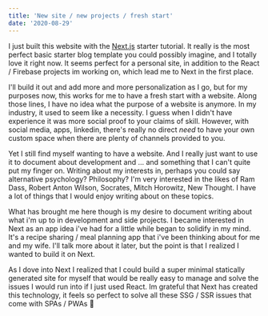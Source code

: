 ```yaml
---
title: 'New site / new projects / fresh start'
date: '2020-08-29'
---
```


I just built this website with the [Next.js](http://nextjs.org) starter tutorial. It really is the most perfect basic starter blog template you could possibly imagine, and I totally love it right now. It seems perfect for a personal site, in addition to the React / Firebase projects im working on, which lead me to Next in the first place.

I'll build it out and add more and more personalization as I go, but for my purposes now, this works for me to have a fresh start with a website. Along those lines, I have no idea what the purpose of a website is anymore. In my industry, it used to seem like a necessity. I guess when I didn't have experience it was more social proof to your claims of skill. However, with social media, apps, linkedin, there's really no direct _need_ to have your own custom space when there are plenty of channels provided to you.

Yet I still find myself wanting to have a website. And I really just want to use it to document about development and ... and something that I can't quite put my finger on. Writing about my interests in, perhaps you could say alternative psychology? Philosophy? I'm very interested in the likes of Ram Dass, Robert Anton Wilson, Socrates, Mitch Horowitz, New Thought. I have a lot of things that I would enjoy writing about on these topics.

What has brought me here though is my desire to document writing about what i'm up to in development and side projects. I became interested in Next as an app idea i've had for a little while began to solidify in my mind. It's a recipe sharing / meal planning app that i've been thinking about for me and my wife. I'll talk more about it later, but the point is that I realized I wanted to build it on Next.

As I dove into Next I realized that I could build a super minimal statically generated site for myself that would be really easy to manage and solve the issues I would run into if I just used React. Im grateful that Next has created this technology, it feels so perfect to solve all these SSG / SSR issues that come with SPAs / PWAs 🙏
